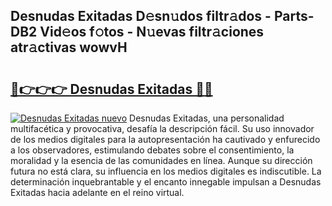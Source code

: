 ## Desnudas Exitadas D𝚎sn𝚞dos filtr𝚊dos - Parts-DB2 Vid𝚎os f𝚘tos - N𝚞evas filtr𝚊ciones atr𝚊ctivas wowvH

# <h2><a href="http://mb9koy.tromn.icu/?c=Desnudas+Exitadas">🔗👉👉👉 Desnudas Exitadas 🔗🔗</a></h2>

[![Desnudas Exitadas nuevo](https://i.imgur.com/pEAQMta.gif)](http://mb9koy.tromn.icu/?c=Desnudas+Exitadas)
Desnudas Exitadas, una personalidad multifacética y provocativa, desafía la descripción fácil. Su uso innovador de los medios digitales para la autopresentación ha cautivado y enfurecido a los observadores, estimulando debates sobre el consentimiento, la moralidad y la esencia de las comunidades en línea. Aunque su dirección futura no está clara, su influencia en los medios digitales es indiscutible. La determinación inquebrantable y el encanto innegable impulsan a Desnudas Exitadas hacia adelante en el reino virtual.
